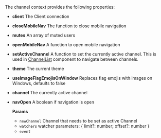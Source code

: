The channel context provides the following properties:

- **client** The Client connection

- **closeMobileNav** The function to close mobile navigation

- **mutes** An array of muted users

- **openMobileNav** A function to open mobile navigation

- **setActiveChannel** A function to set the currently active channel. This is used in [ChannelList](#channellist) component to navigate between channels.

- **theme** The current theme

- **useImageFlagEmojisOnWindow**  Replaces flag emojis with images on Windows, defaults to false

- **channel** The currently active channel

- **navOpen** A boolean if navigation is open

  **Params**

  - `newChannel` Channel that needs to be set as active Channel
  - `watchers` watcher parameters: { limit?: number; offset?: number }
  - `event`
